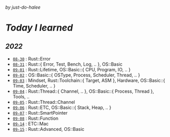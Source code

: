 ###### _by just-do-halee_

# _Today I learned_

## **_2022_**

- [`08-30`](./2022/0830/README.md) : Rust::Error
- [`08-31`](./2022/0831/README.md) : Rust::{ Error, Test, Bench, Log, .. }, OS::Basic
- [`09-01`](./2022/0901/README.md) : Rust::Lifetime, OS::Basic::{ CPU, Program, IO, .. }
- [`09-02`](./2022/0902/README.md) : OS::Basic::{ OSType, Process, Scheduler, Thread, .. }
- [`09-03`](./2022/0903/README.md) : Mindset, Rust::Toolchain::{ Target, ASM }, Hardware, OS::Basic::{ Time, Scheduler, .. }
- [`09-04`](./2022/0904/README.md) : Rust::Thread::{ Channel, .. }, OS::Basic::{ Process, Thread }, Tools, ..
- [`09-05`](./2022/0905/README.md) : Rust::Thread::Channel
- [`09-06`](./2022/0906/README.md) : Rust::ETC, OS::Basic::{ Stack, Heap, .. }
- [`09-07`](./2022/0907/README.md) : Rust::SmartPointer
- [`09-08`](./2022/0908/README.md) : Rust::Function
- [`09-14`](./2022/0914/README.md) : ETC::Mac
- [`09-15`](./2022/0915/README.md) : Rust::Advanced, OS::Basic
